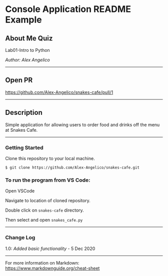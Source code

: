 # Console Application README Example

## About Me Quiz

Lab01-Intro to Python

*Author: Alex Angelico*

----

## Open PR
https://github.com/Alex-Angelico/snakes-cafe/pull/1

----

## Description
Simple application for allowing users to order food and drinks off the menu at Snakes Cafe.

---

### Getting Started
Clone this repository to your local machine.

```
$ git clone https://github.com/Alex-Angelico/snakes-cafe.git
```

### To run the program from VS Code:
Open VSCode

Navigate to location of cloned repository.

Double click on ```snakes-cafe``` directory.

Then select and open ```snakes_cafe.py```

---

### Change Log
1.0: *Added basic functionality* - 5 Dec 2020  

------------------------------
For more information on Markdown: https://www.markdownguide.org/cheat-sheet